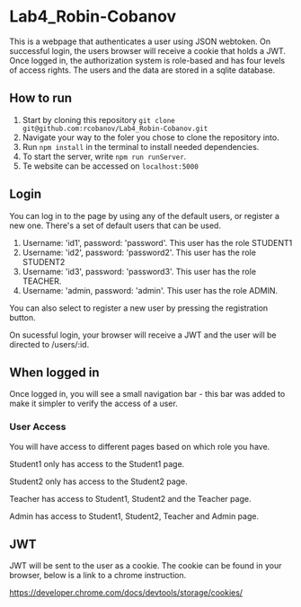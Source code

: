 # Lab4_Robin-Cobanov
This is a webpage that authenticates a user using JSON webtoken. On successful login, the users browser will receive a cookie that holds a JWT.
Once logged in, the authorization system is role-based and has four levels of access rights. The users and the data are stored in a sqlite database.

## How to run

1. Start by cloning this repository `git clone git@github.com:rcobanov/Lab4_Robin-Cobanov.git`
2. Navigate your way to the foler you chose to clone the repository into.
3. Run `npm install` in the terminal to install needed dependencies.
4. To start the server, write `npm run runServer`.
5. Te website can be accessed on `localhost:5000`



## Login
You can log in to the page by using any of the default users, or register a new one.
There's a set of default users that can be used.
1. Username: 'id1', password: 'password'. This user has the role STUDENT1
2. Username: 'id2', password: 'password2'. This user has the role STUDENT2
3. Username: 'id3', password: 'password3'. This user has the role TEACHER.
4. Username: 'admin, password: 'admin'. This user has the role ADMIN.

You can also select to register a new user by pressing the registration button.

On sucessful login, your browser will receive a JWT and the user will be directed to /users/:id.

## When logged in
Once logged in, you will see a small navigation bar - this bar was added to make it simpler to verify the access of a user.
### User Access
You will have access to different pages based on which role you have.

Student1 only has access to the Student1 page.

Student2 only has access to the Student2 page.

Teacher has access to Student1, Student2 and the Teacher page.

Admin has access to Student1, Student2, Teacher and Admin page.

## JWT
JWT will be sent to the user as a cookie.
The cookie can be found in your browser, below is a link to a chrome instruction.

https://developer.chrome.com/docs/devtools/storage/cookies/





